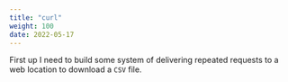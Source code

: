 ```yaml
---
title: "curl"
weight: 100
date: 2022-05-17
---
```


First up I need to build some system of delivering repeated requests to a web location to download a `CSV` file.